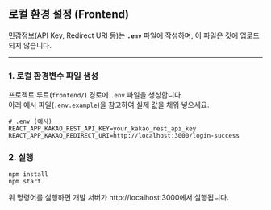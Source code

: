 ## 로컬 환경 설정 (Frontend)

민감정보(API Key, Redirect URI 등)는 **`.env`** 파일에 작성하며, 이 파일은 깃에 업로드되지 않습니다.

---

### 1. 로컬 환경변수 파일 생성
프로젝트 루트(`frontend/`) 경로에 `.env` 파일을 생성합니다.  
아래 예시 파일(`.env.example`)을 참고하여 실제 값을 채워 넣으세요.

```env
# .env (예시)
REACT_APP_KAKAO_REST_API_KEY=your_kakao_rest_api_key
REACT_APP_KAKAO_REDIRECT_URI=http://localhost:3000/login-success
```
### 2. 실행
``` 
npm install
npm start
```
위 명령어를 실행하면 개발 서버가 http://localhost:3000에서 실행됩니다.
